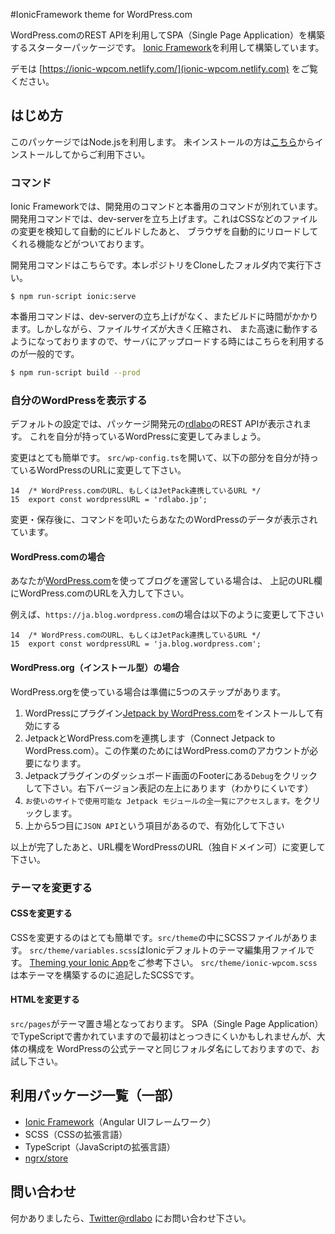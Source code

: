 #IonicFramework theme for WordPress.com

WordPress.comのREST APIを利用してSPA（Single Page Application）を構築するスターターパッケージです。
[Ionic Framework](http://ionicframework.com/docs/)を利用して構築しています。

デモは [https://ionic-wpcom.netlify.com/](ionic-wpcom.netlify.com) をご覧ください。

## はじめ方

このパッケージではNode.jsを利用します。
未インストールの方は[こちら](https://nodejs.org/ja/download/)からインストールしてからご利用下さい。

### コマンド
Ionic Frameworkでは、開発用のコマンドと本番用のコマンドが別れています。
開発用コマンドでは、dev-serverを立ち上げます。これはCSSなどのファイルの変更を検知して自動的にビルドしたあと、
ブラウザを自動的にリロードしてくれる機能などがついております。

開発用コマンドはこちらです。本レポジトリをCloneしたフォルダ内で実行下さい。
```
$ npm run-script ionic:serve
```

本番用コマンドは、dev-serverの立ち上げがなく、またビルドに時間がかかります。しかしながら、ファイルサイズが大きく圧縮され、
また高速に動作するようになっておりますので、サーバにアップロードする時にはこちらを利用するのが一般的です。

```bash
$ npm run-script build --prod
```

### 自分のWordPressを表示する
デフォルトの設定では、パッケージ開発元の[rdlabo](https://rdlabo.jp/)のREST APIが表示されます。
これを自分が持っているWordPressに変更してみましょう。

変更はとても簡単です。
`src/wp-config.ts`を開いて、以下の部分を自分が持っているWordPressのURLに変更して下さい。

```
14  /* WordPress.comのURL、もしくはJetPack連携しているURL */
15  export const wordpressURL = 'rdlabo.jp';
```

変更・保存後に、コマンドを叩いたらあなたのWordPressのデータが表示されています。

#### WordPress.comの場合
あなたが[WordPress.com](https://wordpress.com/)を使ってブログを運営している場合は、
上記のURL欄にWordPress.comのURLを入力して下さい。

例えば、`https://ja.blog.wordpress.com`の場合は以下のように変更して下さい

```
14  /* WordPress.comのURL、もしくはJetPack連携しているURL */
15  export const wordpressURL = 'ja.blog.wordpress.com';
```

#### WordPress.org（インストール型）の場合
WordPress.orgを使っている場合は準備に5つのステップがあります。

1. WordPressにプラグイン[Jetpack by WordPress.com](https://ja.wordpress.org/plugins/jetpack/)をインストールして有効にする
2. JetpackとWordPress.comを連携します（Connect Jetpack to WordPress.com）。この作業のためにはWordPress.comのアカウントが必要になります。
3. Jetpackプラグインのダッシュボード画面のFooterにある`Debug`をクリックして下さい。右下バージョン表記の左上にあります（わかりにくいです）
4. `お使いのサイトで使用可能な Jetpack モジュールの全一覧にアクセスします。`をクリックします。
5. 上から5つ目に`JSON API`という項目があるので、有効化して下さい

以上が完了したあと、URL欄をWordPressのURL（独自ドメイン可）に変更して下さい。

### テーマを変更する

#### CSSを変更する
CSSを変更するのはとても簡単です。`src/theme`の中にSCSSファイルがあります。
`src/theme/variables.scss`はIonicデフォルトのテーマ編集用ファイルです。
[Theming your Ionic App](http://ionicframework.com/docs/theming/theming-your-app/)をご参考下さい。
`src/theme/ionic-wpcom.scss`は本テーマを構築するのに追記したSCSSです。

#### HTMLを変更する
`src/pages`がテーマ置き場となっております。
SPA（Single Page Application）でTypeScriptで書かれていますので最初はとっつきにくいかもしれませんが、大体の構成を
WordPressの公式テーマと同じフォルダ名にしておりますので、お試し下さい。


## 利用パッケージ一覧（一部）
- [Ionic Framework](http://ionicframework.com/docs/)（Angular UIフレームワーク）
- SCSS（CSSの拡張言語）
- TypeScript（JavaScriptの拡張言語）
- [ngrx/store](https://github.com/ngrx/store)

## 問い合わせ
何かありましたら、[Twitter@rdlabo](https://twitter.com/rdlabo) にお問い合わせ下さい。